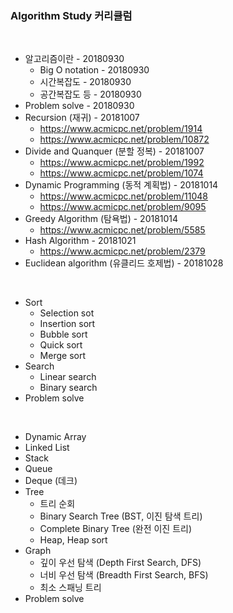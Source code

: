 ### Algorithm Study 커리큘럼
<br>

- 알고리즘이란 - 20180930
  - Big O notation - 20180930
  - 시간복잡도 - 20180930
  - 공간복잡도 등 - 20180930
- Problem solve - 20180930
- Recursion (재귀) - 20181007
  - https://www.acmicpc.net/problem/1914
  - https://www.acmicpc.net/problem/10872
- Divide and Quanquer (분할 정복) - 20181007
  - https://www.acmicpc.net/problem/1992
  - https://www.acmicpc.net/problem/1074
- Dynamic Programming (동적 계획법) - 20181014
  - https://www.acmicpc.net/problem/11048
  - https://www.acmicpc.net/problem/9095
- Greedy Algorithm (탐욕법) - 20181014
  - https://www.acmicpc.net/problem/5585
- Hash Algorithm - 20181021
  - https://www.acmicpc.net/problem/2379
- Euclidean algorithm (유클리드 호제법) - 20181028
<br>

- Sort
  - Selection sot
  - Insertion sort
  - Bubble sort
  - Quick sort
  - Merge sort
- Search
  - Linear search
  - Binary search
- Problem solve
<br>

- Dynamic Array
- Linked List
- Stack
- Queue
- Deque (데크)
- Tree
  - 트리 순회
  - Binary Search Tree (BST, 이진 탐색 트리)
  - Complete Binary Tree (완전 이진 트리)
  - Heap, Heap sort
- Graph
  - 깊이 우선 탐색 (Depth First Search, DFS)
  - 너비 우선 탐색 (Breadth First Search, BFS)
  - 최소 스패닝 트리
- Problem solve
